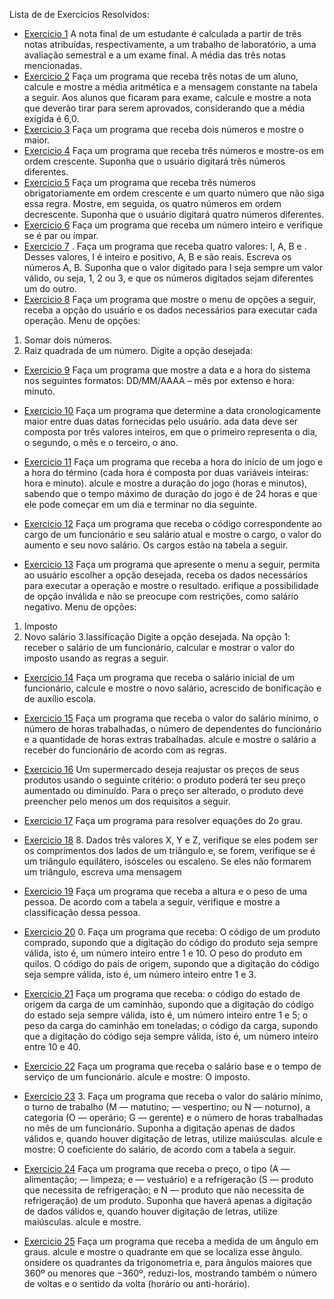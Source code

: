Lista de de Exercicios Resolvidos:

- [Exercicio 1](EXE01/src/br/edu/principal) A nota final de um estudante é calculada a partir de três notas atribuídas, respectivamente, a um trabalho de laboratório, a uma avaliação semestral e a um exame final. A média das três notas mencionadas.
- [Exercicio 2](EXE02/src/br/edu/principal) Faça um programa que receba três notas de um aluno, calcule e mostre a média aritmética e a mensagem
constante na tabela a seguir. Aos alunos que ficaram para exame, calcule e mostre a nota que deverão
tirar para serem aprovados, considerando que a média exigida é 6,0.
- [Exercicio 3](EXE03/src/br/edu/principal) Faça um programa que receba dois números e mostre o maior.
- [Exercicio 4](EXE04/src/br/edu/principal) Faça um programa que receba três números e mostre-os em ordem crescente. Suponha que o usuário
digitará três números diferentes.
- [Exercicio 5](EXE05/src/br/edu/principal) Faça um programa que receba três números obrigatoriamente em ordem crescente e um quarto número que não siga essa regra. Mostre, em seguida, os quatro números em ordem decrescente. Suponha
que o usuário digitará quatro números diferentes.
- [Exercicio 6](EXE06/src/br/edu/principal) Faça um programa que receba um número inteiro e verifique se é par ou ímpar.
- [Exercicio 7](EXE07/src/br/edu/principal) . Faça um programa que receba quatro valores: I, A, B e . Desses valores, I é inteiro e positivo, A, B e
 são reais. Escreva os números A, B.
Suponha que o valor digitado para I seja sempre um valor válido, ou seja, 1, 2 ou 3, e que os números
digitados sejam diferentes um do outro.
- [Exercicio 8](EXE08/src/br/edu/principal) Faça um programa que mostre o menu de opções a seguir, receba a opção do usuário e os dados necessários para executar cada operação.
Menu de opções:
1. Somar dois números.
2. Raiz quadrada de um número.
Digite a opção desejada:
- [Exercicio 9](EXE09/src/br/edu/principal) Faça um programa que mostre a data e a hora do sistema nos seguintes formatos: DD/MM/AAAA –
mês por extenso e hora: minuto.
- [Exercicio 10](EXE10/src/br/edu/principal) Faça um programa que determine a data cronologicamente maior entre duas datas fornecidas pelo
usuário. ada data deve ser composta por três valores inteiros, em que o primeiro representa o dia, o
segundo, o mês e o terceiro, o ano.
- [Exercicio 11](EXE11/src/br/edu/principal) Faça um programa que receba a hora do início de um jogo e a hora do término (cada hora é composta
por duas variáveis inteiras: hora e minuto). alcule e mostre a duração do jogo (horas e minutos),
sabendo que o tempo máximo de duração do jogo é de 24 horas e que ele pode começar em um dia e
terminar no dia seguinte.
- [Exercicio 12](EXE12/src/br/edu/principal) Faça um programa que receba o código correspondente ao cargo de um funcionário e seu salário atual
e mostre o cargo, o valor do aumento e seu novo salário. Os cargos estão na tabela a seguir.

- [Exercicio 13](EXE13/src/br/edu/principal) Faça um programa que apresente o menu a seguir, permita ao usuário escolher a opção desejada, receba os dados necessários para executar a operação e mostre o resultado. erifique a possibilidade de
opção inválida e não se preocupe com restrições, como salário negativo.
Menu de opções:
1. Imposto
2. Novo salário
3.lassificação
Digite a opção desejada.
Na opção 1: receber o salário de um funcionário, calcular e mostrar o valor do imposto usando as regras
a seguir.
- [Exercicio 14](EXE14/src/br/edu/principal) Faça um programa que receba o salário inicial de um funcionário, calcule e mostre o novo salário,
acrescido de bonificação e de auxílio escola.
- [Exercicio 15](EXE15/src/br/edu/principal) Faça um programa que receba o valor do salário mínimo, o número de horas trabalhadas, o número
de dependentes do funcionário e a quantidade de horas extras trabalhadas. alcule e mostre o salário
a receber do funcionário de acordo com as regras.
- [Exercicio 16](EXE16/src/br/edu/principal) Um supermercado deseja reajustar os preços de seus produtos usando o seguinte critério: o produto
poderá ter seu preço aumentado ou diminuído. Para o preço ser alterado, o produto deve preencher
pelo menos um dos requisitos a seguir.
- [Exercicio 17](EXE17/src/br/edu/principal) Faça um programa para resolver equações do 2o grau.
- [Exercicio 18](EXE18/src/br/edu/principal) 8. Dados três valores X, Y e Z, verifique se eles podem ser os comprimentos dos lados de um triângulo
e, se forem, verifique se é um triângulo equilátero, isósceles ou escaleno. Se eles não formarem um
triângulo, escreva uma mensagem
- [Exercicio 19](EXE19/src/br/edu/principal) Faça um programa que receba a altura e o peso de uma pessoa. De acordo com a tabela a seguir, verifique e mostre a classificação dessa pessoa.
- [Exercicio 20](EXE20/src/br/edu/principal) 0. Faça um programa que receba:
   O código de um produto comprado, supondo que a digitação do código do produto seja sempre
válida, isto é, um número inteiro entre 1 e 10.
  O peso do produto em quilos.
 O código do país de origem, supondo que a digitação do código seja sempre válida, isto é, um número inteiro entre 1 e 3.
- [Exercicio 21](EXE21/src/br/edu/principal) Faça um programa que receba:
   o código do estado de origem da carga de um caminhão, supondo que a digitação do código do
estado seja sempre válida, isto é, um número inteiro entre 1 e 5;
   o peso da carga do caminhão em toneladas;
   o código da carga, supondo que a digitação do código seja sempre válida, isto é, um número inteiro
entre 10 e 40. 
- [Exercicio 22](EXE22src/br/edu/principal) Faça um programa que receba o salário base e o tempo de serviço de um funcionário. alcule e mostre:
   O imposto.
- [Exercicio 23](EXE23/src/br/edu/principal) 3. Faça um programa que receba o valor do salário mínimo, o turno de trabalho (M — matutino;
— vespertino; ou N — noturno), a categoria (O — operário; G — gerente) e o número de horas trabalhadas no mês de um funcionário. Suponha a digitação apenas de dados válidos e, quando houver
digitação de letras, utilize maiúsculas. alcule e mostre:
   O coeficiente do salário, de acordo com a tabela a seguir.

- [Exercicio 24](EXE24/src/br/edu/principal) Faça um programa que receba o preço, o tipo (A — alimentação; — limpeza; e — vestuário) e a
refrigeração (S — produto que necessita de refrigeração; e N — produto que não necessita de refrigeração) de um produto. Suponha que haverá apenas a digitação de dados válidos e, quando houver
digitação de letras, utilize maiúsculas. alcule e mostre.
- [Exercicio 25](EXE25/src/br/edu/principal)  Faça um programa que receba a medida de um ângulo em graus. alcule e mostre o quadrante em que
se localiza esse ângulo. onsidere os quadrantes da trigonometria e, para ângulos maiores que 360º ou
menores que −360º, reduzi-los, mostrando também o número de voltas e o sentido da volta (horário
ou anti-horário).

